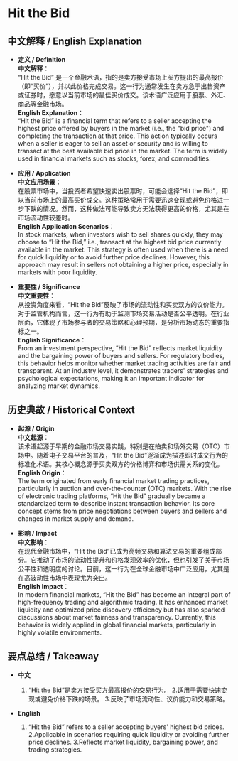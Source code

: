 # Hit the Bid

## 中文解释 / English Explanation

* **定义 / Definition**  
  **中文解释**：  
  “Hit the Bid” 是一个金融术语，指的是卖方接受市场上买方提出的最高报价（即“买价”），并以此价格完成交易。这一行为通常发生在卖方急于出售资产或证券时，愿意以当前市场的最佳买价成交。该术语广泛应用于股票、外汇、商品等金融市场。  
  **English Explanation**：  
  “Hit the Bid” is a financial term that refers to a seller accepting the highest price offered by buyers in the market (i.e., the "bid price") and completing the transaction at that price. This action typically occurs when a seller is eager to sell an asset or security and is willing to transact at the best available bid price in the market. The term is widely used in financial markets such as stocks, forex, and commodities.

* **应用 / Application**  
  **中文应用场景**：  
  在股票市场中，当投资者希望快速卖出股票时，可能会选择“Hit the Bid”，即以当前市场上的最高买价成交。这种策略常用于需要迅速变现或避免价格进一步下跌的情况。然而，这种做法可能导致卖方无法获得更高的价格，尤其是在市场流动性较差时。  
  **English Application Scenarios**：  
  In stock markets, when investors wish to sell shares quickly, they may choose to “Hit the Bid,” i.e., transact at the highest bid price currently available in the market. This strategy is often used when there is a need for quick liquidity or to avoid further price declines. However, this approach may result in sellers not obtaining a higher price, especially in markets with poor liquidity.

* **重要性 / Significance**  
  **中文重要性**：  
  从投资角度来看，“Hit the Bid”反映了市场的流动性和买卖双方的议价能力。对于监管机构而言，这一行为有助于监测市场交易活动是否公平透明。在行业层面，它体现了市场参与者的交易策略和心理预期，是分析市场动态的重要指标之一。  
  **English Significance**：  
  From an investment perspective, “Hit the Bid” reflects market liquidity and the bargaining power of buyers and sellers. For regulatory bodies, this behavior helps monitor whether market trading activities are fair and transparent. At an industry level, it demonstrates traders' strategies and psychological expectations, making it an important indicator for analyzing market dynamics.

## 历史典故 / Historical Context

* **起源 / Origin**  
  **中文起源**：  
  该术语起源于早期的金融市场交易实践，特别是在拍卖和场外交易（OTC）市场中。随着电子交易平台的普及，“Hit the Bid”逐渐成为描述即时成交行为的标准化术语。其核心概念源于买卖双方的价格博弈和市场供需关系的变化。  
  **English Origin**：  
  The term originated from early financial market trading practices, particularly in auction and over-the-counter (OTC) markets. With the rise of electronic trading platforms, “Hit the Bid” gradually became a standardized term to describe instant transaction behavior. Its core concept stems from price negotiations between buyers and sellers and changes in market supply and demand.

* **影响 / Impact**  
  **中文影响**：  
  在现代金融市场中，“Hit the Bid”已成为高频交易和算法交易的重要组成部分。它推动了市场的流动性提升和价格发现效率的优化，但也引发了关于市场公平性和透明度的讨论。目前，这一行为在全球金融市场中广泛应用，尤其是在高波动性市场中表现尤为突出。  
  **English Impact**：  
  In modern financial markets, “Hit the Bid” has become an integral part of high-frequency trading and algorithmic trading. It has enhanced market liquidity and optimized price discovery efficiency but has also sparked discussions about market fairness and transparency. Currently, this behavior is widely applied in global financial markets, particularly in highly volatile environments.

## 要点总结 / Takeaway

* **中文**  
  1. “Hit the Bid”是卖方接受买方最高报价的交易行为。
  2.适用于需要快速变现或避免价格下跌的场景。
  3.反映了市场流动性、议价能力和交易策略。

* **English**
  1. “Hit the Bid” refers to a seller accepting buyers' highest bid prices.
  2.Applicable in scenarios requiring quick liquidity or avoiding further price declines.
  3.Reflects market liquidity, bargaining power, and trading strategies.